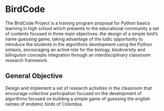 # BirdCode

The BirdCode Project is a training program proposal for Python basics learning in high school which presents to the educational community a set of contents focused in three main objectives: the design of a simple bird’s name guessing game, taking advantage of the ludic opportunity to introduce the students in the algorithms development using the Python sintaxis, encouraging an active role for the biology, biodiversity and bilinguism concepts integration through an interdisciplinary classroom research framework.

## General Objective

Design and implement a set of research activities in the classroom that encourage collective participation focused on the development of algorithms focused on building a simple game of guessing the english names of endemic birds of Colombia.

